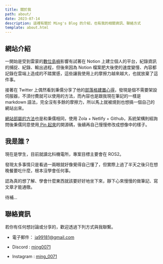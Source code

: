 ```yaml
---
title: 關於我
path: about/
date: 2023-07-14
description: 這裡有關於 Ming's Blog 的介紹，也有我的相關資訊、聯絡方式
template: about.html
---
```


## 網站介紹

一開始是受到雷蒙的[數位島嶼](https://raymondhouch.notion.site/raymondhouch/352b57df383543b9bfa8301c71c35cba)影響有試著在 Notion 上建立個人的平台，紀錄資訊的捕捉、紀錄、輸出過程，但後來因為 Notion 檔案肥大後使的速度變慢、內容都記錄在雲端上造成的不踏實感，這些讓我使用上的摩擦力越來越大，也就放棄了這件事。

接著在 Twitter 上偶然看到秉儒分享了他的[部落格建置心得](https://twitter.com/WuPingJu/status/1658128099110711299)，發現是個不需要架設伺服器，不須付費就可以使用的方法，而內容也是跟我現在筆記的一樣是 markdown 語法，完全沒有多餘的摩擦力，所以馬上就被燒到也想搞一個自己的網站出來。

[網站部屬的方法](https://pinchlime.com/blog/rebuilt-pinchlime/)也是和秉儒相同，使用 Zola + Netlify + Github，系統架構則經詢問後秉儒同意使用[ Pin 起來](https://pinchlime.com/)的開源碼，後續再自己慢慢修改成想像中的樣子。

## 我是誰 ?

現在是學生，目前就讀北科機電所，專案目標主要會在 ROS2。

發現太多事情只是看過一兩眼就好像覺得自己懂了，但實際上過了半天之後只在想晚餐要吃什麼，根本沒學會任何事。

認為真的想了解、學會什麼東西就該要好好地坐下來，靜下心來慢慢的做筆記、寫文章才能通徹。

待補...


## 聯絡資訊

若你有任何想討論或分享的，歡迎透過下列方式與我聯繫。

- 電子郵件： ja99181@gmail.com

- Discord : [ming0071](https://discordapp.com/users/611013212116353028)

- Instagram :  [ming_0071](https://www.instagram.com/ming_0071/)